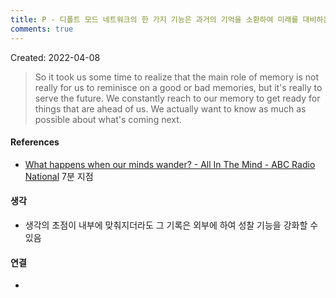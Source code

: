 ```yaml
---
title: P - 디폴트 모드 네트워크의 한 가지 기능은 과거의 기억을 소환하여 미래를 대비하는 것
comments: true
---
```


Created: 2022-04-08

>So it took us some time to realize that the main role of memory is not really for us to reminisce on a good or bad memories, but it's really to serve the future. We constantly reach to our memory to get ready for things that are ahead of us. We actually want to know as much as possible about what's coming next. 

#### References
- [What happens when our minds wander? - All In The Mind - ABC Radio National](https://www.abc.net.au/radionational/programs/allinthemind/mindwandering-why-we-do-it-and-the-benefits/13823286) 7분 지점

#### 생각
- 생각의 초점이 내부에 맞춰지더라도 그 기록은 외부에 하여 성찰 기능을 강화할 수 있음

#### 연결
- 